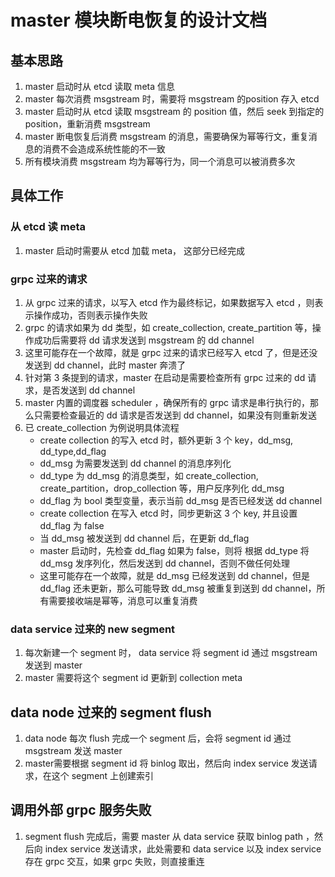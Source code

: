 # master 模块断电恢复的设计文档

## 基本思路
1. master 启动时从 etcd 读取 meta 信息
2. master 每次消费 msgstream 时，需要将 msgstream 的position 存入 etcd
3. master 启动时从 etcd 读取 msgstream 的 position 值，然后 seek 到指定的 position，重新消费 msgstream
4. master 断电恢复后消费 msgstream 的消息，需要确保为幂等行文，重复消息的消费不会造成系统性能的不一致
5. 所有模块消费 msgstream 均为幂等行为，同一个消息可以被消费多次 

## 具体工作

### 从 etcd 读 meta
1. master 启动时需要从 etcd 加载 meta， 这部分已经完成

### grpc 过来的请求
1. 从 grpc 过来的请求，以写入 etcd 作为最终标记，如果数据写入 etcd ，则表示操作成功，否则表示操作失败
2. grpc 的请求如果为 dd 类型，如 create_collection, create_partition 等，操作成功后需要将 dd 请求发送到 msgstream  的 dd channel
3. 这里可能存在一个故障，就是 grpc 过来的请求已经写入 etcd 了，但是还没发送到 dd channel，此时 master 奔溃了
4. 针对第 3 条提到的请求，master 在启动是需要检查所有 grpc 过来的 dd 请求，是否发送到 dd channel
5. master 内置的调度器 scheduler ，确保所有的 grpc 请求是串行执行的，那么只需要检查最近的 dd 请求是否发送到 dd channel，如果没有则重新发送
6. 已 create_collection 为例说明具体流程
    - create collection 的写入 etcd 时，额外更新 3 个 key，dd_msg, dd_type,dd_flag
    - dd_msg 为需要发送到 dd channel 的消息序列化
    - dd_type 为 dd_msg 的消息类型，如 create_collection, create_partition，drop_collection 等，用户反序列化 dd_msg
    - dd_flag 为 bool 类型变量，表示当前 dd_msg 是否已经发送 dd channel
    - create collection 在写入 etcd 时，同步更新这 3 个 key, 并且设置 dd_flag 为 false
    - 当 dd_msg 被发送到 dd channel 后，在更新 dd_flag
    - master 启动时，先检查 dd_flag 如果为 false，则将 根据 dd_type 将 dd_msg 发序列化，然后发送到 dd channel，否则不做任何处理
    - 这里可能存在一个故障，就是 dd_msg 已经发送到 dd channel，但是 dd_flag 还未更新，那么可能导致 dd_msg 被重复到送到 dd channel，所有需要接收端是幂等，消息可以重复消费 

### data service 过来的 new segment
1. 每次新建一个 segment 时， data service 将 segment id 通过 msgstream 发送到 master
2. master 需要将这个 segment id 更新到 collection meta



## data node 过来的 segment flush
1. data node 每次 flush 完成一个 segment 后，会将 segment id 通过 msgstream 发送 master
2. master需要根据 segment id 将 binlog 取出，然后向 index service 发送请求，在这个 segment 上创建索引


## 调用外部 grpc 服务失败
1. segment flush 完成后，需要 master 从 data service 获取 binlog path ，然后向 index service 发送请求，此处需要和 data service 以及 index service 存在 grpc 交互，如果 grpc 失败，则直接重连
